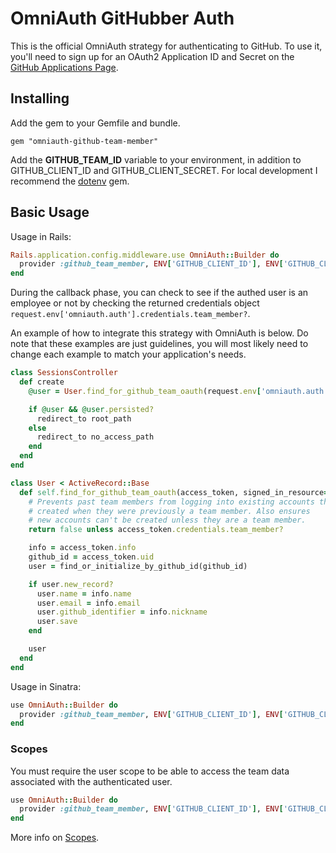 # OmniAuth GitHubber Auth

This is the official OmniAuth strategy for authenticating to GitHub. To
use it, you'll need to sign up for an OAuth2 Application ID and Secret
on the [GitHub Applications Page](https://github.com/settings/applications).

## Installing

Add the gem to your Gemfile and bundle.

```
gem "omniauth-github-team-member"
```

Add the **GITHUB_TEAM_ID** variable to your environment, in addition to GITHUB_CLIENT_ID and GITHUB_CLIENT_SECRET. For local development I recommend the [dotenv](https://github.com/bkeepers/dotenv) gem.

## Basic Usage

Usage in Rails:

```ruby
Rails.application.config.middleware.use OmniAuth::Builder do
  provider :github_team_member, ENV['GITHUB_CLIENT_ID'], ENV['GITHUB_CLIENT_SECRET'], :scope => 'user'
end
```

During the callback phase, you can check to see if the authed user is an employee or not
by checking the returned credentials object `request.env['omniauth.auth'].credentials.team_member?`.

An example of how to integrate this strategy with OmniAuth is below. Do note that these
examples are just guidelines, you will most likely need to change each example to match your application's needs.

```ruby
class SessionsController
  def create
    @user = User.find_for_github_team_oauth(request.env['omniauth.auth'])

    if @user && @user.persisted?
      redirect_to root_path
    else
      redirect_to no_access_path
    end
  end
end
```

```ruby
class User < ActiveRecord::Base
  def self.find_for_github_team_oauth(access_token, signed_in_resource=nil)
    # Prevents past team members from logging into existing accounts they
    # created when they were previously a team member. Also ensures
    # new accounts can't be created unless they are a team member.
    return false unless access_token.credentials.team_member?

    info = access_token.info
    github_id = access_token.uid
    user = find_or_initialize_by_github_id(github_id)

    if user.new_record?
      user.name = info.name
      user.email = info.email
      user.github_identifier = info.nickname
      user.save
    end

    user
  end
end
```

Usage in Sinatra:

```ruby
use OmniAuth::Builder do
  provider :github_team_member, ENV['GITHUB_CLIENT_ID'], ENV['GITHUB_CLIENT_SECRET']
end
```

### Scopes

You must require the user scope to be able to access the team data associated with
the authenticated user.

```ruby
use OmniAuth::Builder do
  provider :github_team_member, ENV['GITHUB_CLIENT_ID'], ENV['GITHUB_CLIENT_SECRET'], :scope => 'user'
end
```

More info on [Scopes](http://developer.github.com/v3/oauth/#scopes).
